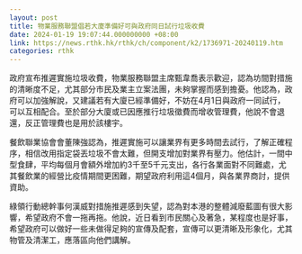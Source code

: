 ```yaml
---
layout: post
title: 物業服務聯盟倡若大廈準備好可與政府同日試行垃圾收費
date: 2024-01-19 19:07:44.000000000 +08:00
link: https://news.rthk.hk/rthk/ch/component/k2/1736971-20240119.htm
categories: rthk
---
```


政府宣布推遲實施垃圾收費，物業服務聯盟主席甄韋喬表示歡迎，認為坊間對措施的清晰度不足，尤其部分市民及業主立案法團，未夠掌握而感到擔憂。他認為，政府可以加強解說，又建議若有大廈已經準備好，不妨在4月1日與政府一同試行，可以互相配合。至於部分大廈或已因應推行垃圾徵費而增收管理費，他說不會退還，反正管理費也是用於該樓宇。

餐飲聯業協會會董陳強認為，推遲實施可以讓業界有更多時間去試行，了解正確程序，相信改用指定袋丟垃圾不會太難，但開支增加對業界有壓力。他估計，一間中型食肆，平均每個月會額外增加約3千至5千元支出，各行各業面對不同難處，尤其餐飲業的經營比疫情期間更困難，期望政府利用這4個月，與各業界商討，提供資助。

綠領行動總幹事何漢威對措施推遲感到失望，認為對本港的整體減廢藍圖有很大影響，希望政府不會一拖再拖。他說，近日看到市民關心及著急，某程度也是好事，希望政府可以做好一些未做得足夠的宣傳及配套，宣傳可以更清晰及形象化，尤其物管及清潔工，應落區向他們講解。
